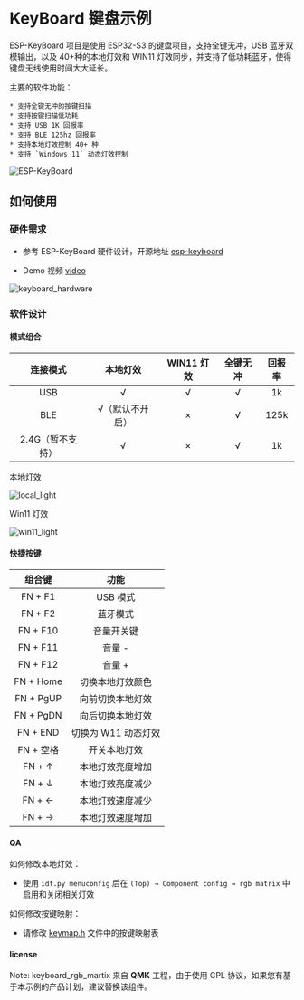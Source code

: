 # KeyBoard 键盘示例

ESP-KeyBoard 项目是使用 ESP32-S3 的键盘项目，支持全键无冲，USB 蓝牙双模输出，以及 40+种的本地灯效和 WIN11 灯效同步，并支持了低功耗蓝牙，使得键盘无线使用时间大大延长。

主要的软件功能：

    * 支持全键无冲的按键扫描
    * 支持按键扫描低功耗
    * 支持 USB 1K 回报率
    * 支持 BLE 125hz 回报率
    * 支持本地灯效控制 40+ 种
    * 支持 `Windows 11` 动态灯效控制

![ESP-KeyBoard](https://dl.espressif.com/esp-iot-solution/static/keyboard.jpg)

## 如何使用

### 硬件需求

* 参考 ESP-KeyBoard 硬件设计，开源地址 [esp-keyboard](https://oshwhub.com/esp-college/esp-keyboard)

* Demo 视频 [video](https://www.bilibili.com/video/BV1yi421C7qV/?share_source=copy_web&vd_source=7e24f4cefdafbd8477369f33616312a9)

![keyboard_hardware](https://dl.espressif.com/esp-iot-solution/static/keyboard_1.gif)

### 软件设计

#### 模式组合

|     连接模式     |    本地灯效     | WIN11 灯效 | 全键无冲 | 回报率 |
| :--------------: | :-------------: | :--------: | :------: | :----: |
|       USB        |        √        |     √      |    √     |   1k   |
|       BLE        | √（默认不开启） |     ×      |    √     |  125k  |
| 2.4G（暂不支持） |        √        |     ×      |    √     |   1k   |

本地灯效

![local_light](https://dl.espressif.com/esp-iot-solution/static/keyboard_2.gif)

Win11 灯效

![win11_light](https://dl.espressif.com/esp-iot-solution/static/keyboard_3.gif)

#### 快捷按键

|  组合键   |        功能         |
| :-------: | :-----------------: |
|  FN + F1  |      USB 模式       |
|  FN + F2  |      蓝牙模式       |
| FN + F10  |     音量开关键      |
| FN + F11  |       音量 -        |
| FN + F12  |       音量 +        |
| FN + Home |  切换本地灯效颜色   |
| FN + PgUP |  向前切换本地灯效   |
| FN + PgDN |  向后切换本地灯效   |
| FN + END  | 切换为 W11 动态灯效 |
| FN + 空格 |    开关本地灯效     |
|  FN + ↑   |  本地灯效亮度增加   |
|  FN + ↓   |  本地灯效亮度减少   |
|  FN + ←   |  本地灯效速度减少   |
|  FN + →   |  本地灯效速度增加   |

#### QA

如何修改本地灯效：

  * 使用 `idf.py menuconfig` 后在 `(Top) → Component config → rgb matrix` 中启用和关闭相关灯效

如何修改按键映射：

  * 请修改 [keymap.h](./components/esp32_s3_kbd_kit/include/bsp/keymap.h) 文件中的按键映射表

#### license

Note: keyboard_rgb_martix 来自 **QMK** 工程，由于使用 GPL 协议，如果您有基于本示例的产品计划，建议替换该组件。
